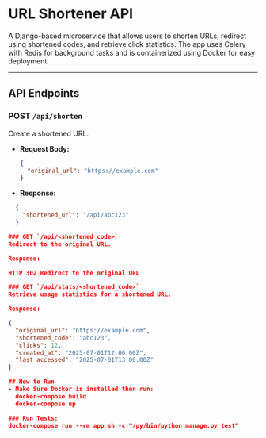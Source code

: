 # URL Shortener API

A Django-based microservice that allows users to shorten URLs, redirect using shortened codes, and retrieve click statistics. The app uses Celery with Redis for background tasks and is containerized using Docker for easy deployment.

---

## API Endpoints

### POST `/api/shorten`
Create a shortened URL.

- **Request Body:**
  ```json
  {
    "original_url": "https://example.com"
  }

- **Response:**
```json
  {
    "shortened_url": "/api/abc123"
  }

### GET `/api/<shortened_code>`
Redirect to the original URL.

Response:

HTTP 302 Redirect to the original URL

### GET `/api/stats/<shortened_code>`
Retrieve usage statistics for a shortened URL.

Response:

{
  "original_url": "https://example.com",
  "shortened_code": "abc123",
  "clicks": 12,
  "created_at": "2025-07-01T12:00:00Z",
  "last_accessed": "2025-07-01T13:00:00Z"
}

## How to Run
- Make Sure Docker is installed then run:
  docker-compose build
  docker-compose up

### Run Tests:
docker-compose run --rm app sh -c "/py/bin/python manage.py test"